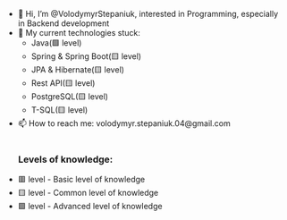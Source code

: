<ul>
  <li>👋 Hi, I’m @VolodymyrStepaniuk, interested in Programming, especially in Backend development</li>
  <li>👀 My current technologies stuck:
  <ul>
    <li>Java(🟩 level)</li>
    <li>Spring & Spring Boot(🟨 level)</li>
    <li>JPA & Hibernate(🟨 level)</li>
    <li>Rest API(🟨 level)</li>
    <li>PostgreSQL(🟨 level)</li>
    <li>T-SQL(🟨 level)</li>
  </ul>
  </li>
  <li>📫 How to reach me: volodymyr.stepaniuk.04@gmail.com</li>
  <br>
  <h3>Levels of knowledge:</h3>
  <li>🟥 level - Basic level of knowledge</li>
  <li>🟨 level - Common level of knowledge</li>
  <li>🟩 level - Advanced level of knowledge</li>
</ul>
